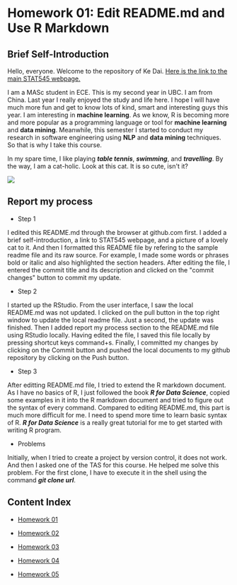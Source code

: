 # Homework 01: Edit README.md and Use R Markdown

## Brief Self-Introduction

Hello, everyone. Welcome to the repository of Ke Dai. <a href="http://stat545.com">Here is the link to the main STAT545 webpage. </a>

I am a MASc student in ECE. This is my second year in UBC. I am from China. Last year I really enjoyed the study and life here. I hope I will have much more fun and get to know lots of kind, smart and interesting guys this year. I am interesting in **machine learning**. As we know, R is becoming more and more popular as a programming language or tool for **machine learning** and **data mining**. Meanwhile, this semester I started to conduct my research in software engineering using **NLP** and **data mining** techniques. So that is why I take this course. 

In my spare time, I like playing ***table tennis***, ***swimming***, and ***travelling***. By the way, I am a cat-holic. Look at this cat. It is so cute, isn't it? 

![](https://media4.giphy.com/media/9uwnYUDw342pq/giphy.gif)

## Report my process
- Step 1

I edited this README.md through the browser at github.com first. I added a brief self-introduction, a link to STAT545 webpage, and a picture of a lovely cat to it. And then I formatted this README file by refering to the sample readme file  and its raw source. For example, I made some words or phrases bold or italic and 
also highlighted the section headers. After editing the file, I entered the commit title and its description and clicked on the "commit changes" button to commit my update.

- Step 2

I started up the RStudio. From the user interface, I saw the local README.md was not updated. I clicked on the pull button in the top right window to update the local readme file. Just a second, the update was finished. Then I added report my process section to the README.md file using RStudio locally. Having edited the file, I saved this file locally by pressing shortcut keys command+s. Finally, I committed my changes by clicking on the Commit button and pushed the local documents to my github repository by clicking on the Push button.

- Step 3

After editting README.md file, I tried to extend the R markdown document. As I have no basics of R, I just followed the book ***R for Data Science***, copied some examples in it into the R markdown document and tried to figure out the syntax of every command. Compared to editing README.md, this part is much more difficult for me. I need to spend more time to learn basic syntax of R. ***R for Data Science*** is a really great tutorial for me to get started with writing R program.

- Problems

Initially, when I tried to create a project by version control, it does not work. And then I asked one of the TAS for this course. He helped me solve this problem. For the first clone, I have to execute it in the shell using the command ***git clone url***.

## Content Index

* [Homework 01](https://github.com/STAT545-UBC/dai_ke/blob/master/hw01_gapminder.md)

* [Homework 02](https://github.com/STAT545-UBC/dai_ke/blob/master/hw02_explore-gapminder-and-use-dplyr.md)

* [Homework 03](https://github.com/STAT545-UBC/dai_ke/blob/master/hw03_use-dplyr-to-manipulate-and-explore-data.md)

* [Homework 04](https://github.com/STAT545-UBC/dai_ke/blob/master/hw04_tidy-data-and-joins.md)

* [Homework 05](https://github.com/STAT545-UBC/dai_ke/blob/master/hw05_factor-and-figure-management.md)
